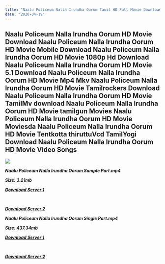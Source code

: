 ```yaml
---
title: "Naalu Policeum Nalla Irundha Oorum Tamil HD Full Movie Download  Naalu Policeum Nalla Irundha Oorum Tamil HD Movie Download"
date: "2020-04-19"
---
```


## Naalu Policeum Nalla Irundha Oorum HD Movie Download Naalu Policeum Nalla Irundha Oorum HD Movie Mobile Download Naalu Policeum Nalla Irundha Oorum HD Movie 1080p Hd Download Naalu Policeum Nalla Irundha Oorum HD Movie 5.1 Download Naalu Policeum Nalla Irundha Oorum HD Movie Mp4 Mkv Naalu Policeum Nalla Irundha Oorum HD Movie Tamilrockers Download Naalu Policeum Nalla Irundha Oorum HD Movie TamilMv download Naalu Policeum Nalla Irundha Oorum HD Movie tamilgun Movies Naalu Policeum Nalla Irundha Oorum HD Movie Moviesda Naalu Policeum Nalla Irundha Oorum HD Movie Tentkotta thiruttuVcd TamilYogi Download Naalu Policeum Nalla Irundha Oorum HD Movie Video Songs

![](https://images.moviebuff.com/6dcc7de7-e881-4258-a66e-f513efacd996?w=1000)

**_Naalu Policeum Nalla Irundha Oorum Sample Part.mp4_**

**_Size: 3.21mb_**

**_[Download Server 1](http://dl2.tamilsrca.xyz/load/2015/Naalu{300377c8a1a3ba2999b4bbe3381b1ea1a812b0b70d21946c68d529294a5c2999}20Policeum{300377c8a1a3ba2999b4bbe3381b1ea1a812b0b70d21946c68d529294a5c2999}20Nalla{300377c8a1a3ba2999b4bbe3381b1ea1a812b0b70d21946c68d529294a5c2999}20Irundha{300377c8a1a3ba2999b4bbe3381b1ea1a812b0b70d21946c68d529294a5c2999}20Oorum/Naalu{300377c8a1a3ba2999b4bbe3381b1ea1a812b0b70d21946c68d529294a5c2999}20Policeum{300377c8a1a3ba2999b4bbe3381b1ea1a812b0b70d21946c68d529294a5c2999}20Nalla{300377c8a1a3ba2999b4bbe3381b1ea1a812b0b70d21946c68d529294a5c2999}20Irundha{300377c8a1a3ba2999b4bbe3381b1ea1a812b0b70d21946c68d529294a5c2999}20Oorum{300377c8a1a3ba2999b4bbe3381b1ea1a812b0b70d21946c68d529294a5c2999}20(2015){300377c8a1a3ba2999b4bbe3381b1ea1a812b0b70d21946c68d529294a5c2999}20HDRip{300377c8a1a3ba2999b4bbe3381b1ea1a812b0b70d21946c68d529294a5c2999}20Sample{300377c8a1a3ba2999b4bbe3381b1ea1a812b0b70d21946c68d529294a5c2999}20HD.mp4)_**

**_[  
](http://dl2.tamilsrca.xyz/load/2015/Naalu{300377c8a1a3ba2999b4bbe3381b1ea1a812b0b70d21946c68d529294a5c2999}20Policeum{300377c8a1a3ba2999b4bbe3381b1ea1a812b0b70d21946c68d529294a5c2999}20Nalla{300377c8a1a3ba2999b4bbe3381b1ea1a812b0b70d21946c68d529294a5c2999}20Irundha{300377c8a1a3ba2999b4bbe3381b1ea1a812b0b70d21946c68d529294a5c2999}20Oorum/Naalu{300377c8a1a3ba2999b4bbe3381b1ea1a812b0b70d21946c68d529294a5c2999}20Policeum{300377c8a1a3ba2999b4bbe3381b1ea1a812b0b70d21946c68d529294a5c2999}20Nalla{300377c8a1a3ba2999b4bbe3381b1ea1a812b0b70d21946c68d529294a5c2999}20Irundha{300377c8a1a3ba2999b4bbe3381b1ea1a812b0b70d21946c68d529294a5c2999}20Oorum{300377c8a1a3ba2999b4bbe3381b1ea1a812b0b70d21946c68d529294a5c2999}20(2015){300377c8a1a3ba2999b4bbe3381b1ea1a812b0b70d21946c68d529294a5c2999}20HDRip{300377c8a1a3ba2999b4bbe3381b1ea1a812b0b70d21946c68d529294a5c2999}20Sample{300377c8a1a3ba2999b4bbe3381b1ea1a812b0b70d21946c68d529294a5c2999}20HD.mp4)_**

**_[Download Server 2](http://dl2.tamilsrca.xyz/load/2015/Naalu{300377c8a1a3ba2999b4bbe3381b1ea1a812b0b70d21946c68d529294a5c2999}20Policeum{300377c8a1a3ba2999b4bbe3381b1ea1a812b0b70d21946c68d529294a5c2999}20Nalla{300377c8a1a3ba2999b4bbe3381b1ea1a812b0b70d21946c68d529294a5c2999}20Irundha{300377c8a1a3ba2999b4bbe3381b1ea1a812b0b70d21946c68d529294a5c2999}20Oorum/Naalu{300377c8a1a3ba2999b4bbe3381b1ea1a812b0b70d21946c68d529294a5c2999}20Policeum{300377c8a1a3ba2999b4bbe3381b1ea1a812b0b70d21946c68d529294a5c2999}20Nalla{300377c8a1a3ba2999b4bbe3381b1ea1a812b0b70d21946c68d529294a5c2999}20Irundha{300377c8a1a3ba2999b4bbe3381b1ea1a812b0b70d21946c68d529294a5c2999}20Oorum{300377c8a1a3ba2999b4bbe3381b1ea1a812b0b70d21946c68d529294a5c2999}20(2015){300377c8a1a3ba2999b4bbe3381b1ea1a812b0b70d21946c68d529294a5c2999}20HDRip{300377c8a1a3ba2999b4bbe3381b1ea1a812b0b70d21946c68d529294a5c2999}20Sample{300377c8a1a3ba2999b4bbe3381b1ea1a812b0b70d21946c68d529294a5c2999}20HD.mp4)_**

**_Naalu Policeum Nalla Irundha Oorum Single Part.mp4_**

**_Size: 437.34mb_**

**_[Download Server 1](http://dl2.tamilsrca.xyz/load/2015/Naalu{300377c8a1a3ba2999b4bbe3381b1ea1a812b0b70d21946c68d529294a5c2999}20Policeum{300377c8a1a3ba2999b4bbe3381b1ea1a812b0b70d21946c68d529294a5c2999}20Nalla{300377c8a1a3ba2999b4bbe3381b1ea1a812b0b70d21946c68d529294a5c2999}20Irundha{300377c8a1a3ba2999b4bbe3381b1ea1a812b0b70d21946c68d529294a5c2999}20Oorum/Naalu{300377c8a1a3ba2999b4bbe3381b1ea1a812b0b70d21946c68d529294a5c2999}20Policeum{300377c8a1a3ba2999b4bbe3381b1ea1a812b0b70d21946c68d529294a5c2999}20Nalla{300377c8a1a3ba2999b4bbe3381b1ea1a812b0b70d21946c68d529294a5c2999}20Irundha{300377c8a1a3ba2999b4bbe3381b1ea1a812b0b70d21946c68d529294a5c2999}20Oorum{300377c8a1a3ba2999b4bbe3381b1ea1a812b0b70d21946c68d529294a5c2999}20(2015){300377c8a1a3ba2999b4bbe3381b1ea1a812b0b70d21946c68d529294a5c2999}20HDRip{300377c8a1a3ba2999b4bbe3381b1ea1a812b0b70d21946c68d529294a5c2999}20HD.mp4)_**

**_[  
](http://dl2.tamilsrca.xyz/load/2015/Naalu{300377c8a1a3ba2999b4bbe3381b1ea1a812b0b70d21946c68d529294a5c2999}20Policeum{300377c8a1a3ba2999b4bbe3381b1ea1a812b0b70d21946c68d529294a5c2999}20Nalla{300377c8a1a3ba2999b4bbe3381b1ea1a812b0b70d21946c68d529294a5c2999}20Irundha{300377c8a1a3ba2999b4bbe3381b1ea1a812b0b70d21946c68d529294a5c2999}20Oorum/Naalu{300377c8a1a3ba2999b4bbe3381b1ea1a812b0b70d21946c68d529294a5c2999}20Policeum{300377c8a1a3ba2999b4bbe3381b1ea1a812b0b70d21946c68d529294a5c2999}20Nalla{300377c8a1a3ba2999b4bbe3381b1ea1a812b0b70d21946c68d529294a5c2999}20Irundha{300377c8a1a3ba2999b4bbe3381b1ea1a812b0b70d21946c68d529294a5c2999}20Oorum{300377c8a1a3ba2999b4bbe3381b1ea1a812b0b70d21946c68d529294a5c2999}20(2015){300377c8a1a3ba2999b4bbe3381b1ea1a812b0b70d21946c68d529294a5c2999}20HDRip{300377c8a1a3ba2999b4bbe3381b1ea1a812b0b70d21946c68d529294a5c2999}20HD.mp4)_**

**_[Download Server 2](http://dl2.tamilsrca.xyz/load/2015/Naalu{300377c8a1a3ba2999b4bbe3381b1ea1a812b0b70d21946c68d529294a5c2999}20Policeum{300377c8a1a3ba2999b4bbe3381b1ea1a812b0b70d21946c68d529294a5c2999}20Nalla{300377c8a1a3ba2999b4bbe3381b1ea1a812b0b70d21946c68d529294a5c2999}20Irundha{300377c8a1a3ba2999b4bbe3381b1ea1a812b0b70d21946c68d529294a5c2999}20Oorum/Naalu{300377c8a1a3ba2999b4bbe3381b1ea1a812b0b70d21946c68d529294a5c2999}20Policeum{300377c8a1a3ba2999b4bbe3381b1ea1a812b0b70d21946c68d529294a5c2999}20Nalla{300377c8a1a3ba2999b4bbe3381b1ea1a812b0b70d21946c68d529294a5c2999}20Irundha{300377c8a1a3ba2999b4bbe3381b1ea1a812b0b70d21946c68d529294a5c2999}20Oorum{300377c8a1a3ba2999b4bbe3381b1ea1a812b0b70d21946c68d529294a5c2999}20(2015){300377c8a1a3ba2999b4bbe3381b1ea1a812b0b70d21946c68d529294a5c2999}20HDRip{300377c8a1a3ba2999b4bbe3381b1ea1a812b0b70d21946c68d529294a5c2999}20HD.mp4)_**
